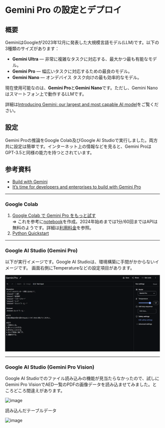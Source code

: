 # Gemini Pro の設定とデプロイ

## 概要
GeminiはGoogleが2023年12月に発表した大規模言語モデル(LLM)です。以下の3種類のサイズがあります：
- **Gemini Ultra** — 非常に複雑なタスクに対応する、最大かつ最も有能なモデル。
- **Gemini Pro** — 幅広いタスクに対応するための最良のモデル。
- **Gemini Nano** — オンデバイス タスク向けの最も効率的なモデル。

現在使用可能なのは、**Gemini Pro**と**Gemini Nano**です。ただし、Gemini Nanoはスマートフォン上で動作するLLMです。

詳細は[Introducing Gemini: our largest and most capable AI model](https://blog.google/technology/ai/google-gemini-ai/#performance)をご覧ください。

## 設定
Gemini Proの推論をGoogle Colab及びGoogle AI Studioで実行しました。両方共に設定は簡単です。インターネット上の情報などを見ると、Gemini ProはGPT-3.5と同様の能力を持つとされています。

## 参考資料
- [Build with Gemini](https://ai.google.dev/)
- [It’s time for developers and enterprises to build with Gemini Pro](https://blog.google/technology/ai/gemini-api-developers-cloud/)

---

### Google Colab
1. [Google Colab で Gemini Pro をもっと試す](https://note.com/npaka/n/n1c368639cada)  
   ⇒ これを参考に[notebook](notebook/Gemini%20Pro.ipynb)を作成。2024年始めまでは1分/60回まではAPIは無料のようです。詳細は[利用料金](https://blog.google/technology/ai/gemini-api-developers-cloud/)を参照。
2. [Python Quickstart](https://colab.research.google.com/github/google/generative-ai-docs/blob/main/site/en/tutorials/python_quickstart.ipynb#scrollTo=lEXQ3OwKIa-O)

---

### Google AI Studio (Gemini Pro)
以下が実行イメージです。Google AI Studioは、環境構築に手間がかからないイメージです。
画面右側にTemperatureなどの設定項目があります。  

![Google AI Studio 実行イメージ](data/gemini_pro/JGLUE.png)

---

### Google AI Studio (Gemini Pro Vision)
Google AI Studioでのファイル読み込みの機能が見当たらなかったので、試しにGemini Pro VisionでAED一覧のPDFの画像データを読み込ませてみました。ところどころ間違えがあります。

![image](https://github.com/dx-junkyard/opendata-bridge-research/assets/115245862/266e9af9-bf2d-47f6-9a38-fc263737b950)

読み込んだテーブルデータ

![image](https://github.com/dx-junkyard/opendata-bridge-research/assets/115245862/659f77bf-523f-4506-9812-a75a59d2a34a)
